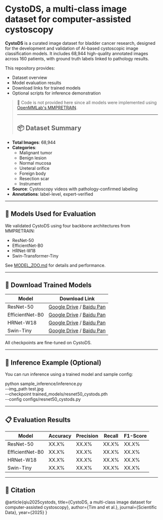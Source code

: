 # CystoDS, a multi-class image dataset for computer-assisted cystoscopy
**CystoDS** is a curated image dataset for bladder cancer research, designed for the development and validation of AI-based cystoscopic image classification models. It includes 68,944 high-quality annotated images across 160 patients, with ground truth labels linked to pathology results.

This repository provides:
- Dataset overview
- Model evaluation results
- Download links for trained models
- Optional scripts for inference demonstration

> 🔧 Code is not provided here since all models were implemented using [OpenMMLab's MMPRETRAIN](https://github.com/open-mmlab/mmpretrain).
>
> ---
>
> ## 📦 Dataset Summary

- **Total Images**: 68,944
- **Categories**:
  - Malignant tumor
  - Benign lesion
  - Normal mucosa
  - Ureteral orifice
  - Foreign body
  - Resection scar
  - Instrument
- **Source**: Cystoscopy videos with pathology-confirmed labeling
- **Annotations**: label-level, expert-verified

---

## 🧠 Models Used for Evaluation

We validated CystoDS using four backbone architectures from MMPRETRAIN:
- ResNet-50
- EfficientNet-B0
- HRNet-W18
- Swin-Transformer-Tiny

See [MODEL_ZOO.md](./MODEL_ZOO.md) for details and performance.

---

## 🚀 Download Trained Models

| Model                | Download Link                                 |
|---------------------|-----------------------------------------------|
| ResNet-50           | [Google Drive](#) / [Baidu Pan](#)           |
| EfficientNet-B0     | [Google Drive](#) / [Baidu Pan](#)           |
| HRNet-W18           | [Google Drive](#) / [Baidu Pan](#)           |
| Swin-Tiny           | [Google Drive](#) / [Baidu Pan](#)           |

All checkpoints are fine-tuned on CystoDS.

---

## 🧪 Inference Example (Optional)

You can run inference using a trained model and sample config:

python sample_inference/inference.py \
    --img_path test.jpg \
    --checkpoint trained_models/resnet50_cystods.pth \
    --config configs/resnet50_cystods.py

---

## 📋 Evaluation Results

| Model              | Accuracy | Precision | Recall | F1-Score |
|-------------------|----------|-----------|--------|----------|
| ResNet-50         | XX.X%    | XX.X%     | XX.X%  | XX.X%    |
| EfficientNet-B0   | XX.X%    | XX.X%     | XX.X%  | XX.X%    |
| HRNet-W18         | XX.X%    | XX.X%     | XX.X%  | XX.X%    |
| Swin-Tiny         | XX.X%    | XX.X%     | XX.X%  | XX.X%    |

---

## 📌 Citation

@article{qiu2025cystods,
  title={CystoDS, a multi-class image dataset for computer-assisted cystoscopy},
  author={Tim and et al.},
  journal={Scientific Data},
  year={2025}
}

